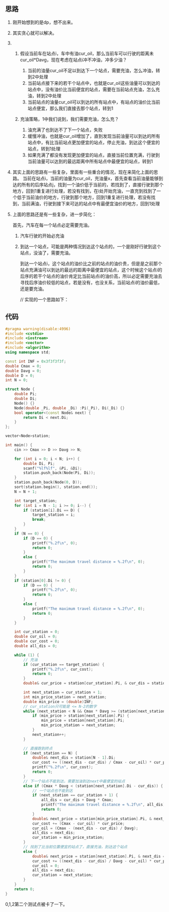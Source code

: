 ## 思路

1. 刚开始想到的是dp，想不出来。
2. 其实贪心就可以解决。

3. 1. 假设当前车在站点i，车中有油cur_oil，那么当前车可以行驶的距离未cur_oil*Davg，现在考虑在站点i冲不冲油，冲多少油？
        1) 当前的油量cur_oil不足以到达下一个站点，需要充油，怎么冲油，转到2中处理
        2) 当前站点接下来的若干个站点中，也就是cur_oil这些油量可以到达的站点中，没有油价比当前便宜的站点，需要在当前站点充油，怎么充油，转到2中处理
        3) 当前站点的油量cur_oil可以到达的所有站点中，有站点的油价比当前站点便宜，那么我们直接去那个站点，转到1

    2. 充油策略，1中我们说到，我们需要充油，怎么充？
        1) 油充满了也到达不了下一个站点，失败
        2) 缓慢冲油，也就是cur_oil增加了，直到发现当前油量可以到达的所有站点中，有比当前站点更加便宜的站点，停止充油，到达这个便宜的站点，转到1处理
        3) 如果充满了都没有发现更加便宜的站点，直接当前位置充满，行驶到当前油量可以达到的最远距离中所有站点中最便宜的站点，转到1

4. 其实上面的思路有一些复杂，里面有一些重合的情况，现在来简化上面的思路。
    当前在站点i，当前的油量为cur_oil，充油量x，首先查看当前油量能够到达的所有的后序站点j，找到一个油价低于当前的，若找到了，直接行驶到那个地方，回到1重复进行处理，若没有找到，在i处开始充油，一直充到找到了一个低于当前油价的地方，行驶到那个地方，回到1重复进行处理，若没有找到，当前满油，行驶到接下来可达的站点中有最便宜油价的地方，回到1处理

5. 上面的思路还是有一些复杂，进一步简化：

    首先，汽车在每一个站点必定需要充油。

    1. 汽车行驶的开始必充油

    2. 到达一个站点，可能是两种情况到达这个站点的，一个是刚好行驶到这个站点，没油了，需要充油。

        到达一个站点i，这个站点的油价比之前的站点的油价贵，但是是之前那个站点充满油可以到达的最远的距离中最便宜的站点，这个时候这个站点i的后序的若干个站点的油价肯定比当前站点i的油价高，所以必定需要充油去寻找后序油价较低的站点，若是没有，也没关系，当前站点i的油价最低，还是要充油。

        // 实现的一个思路如下：

## 代码

```cpp
#pragma warning(disable:4996)
#include <cstdio>
#include <iostream>
#include <vector>
#include <algorithm>
using namespace std;

const int INF = 0x3f3f3f3f;
double Cmax = 0;
double Davg = 0;
double D = 0;
int N = 0;

struct Node {
	double Pi;
	double Di;
	Node() {}
	Node(double _Pi, double _Di) :Pi(_Pi), Di(_Di) {}
	bool operator<(const Node& next) {
		return Di < next.Di;
	}
};

vector<Node>station;

int main() {
	cin >> Cmax >> D >> Davg >> N;

	for (int i = 0; i < N; i++) {
		double Di, Pi;
		scanf("%lf%lf", &Pi, &Di);
		station.push_back(Node(Pi, Di));
	}
	station.push_back(Node(0, D));
	sort(station.begin(), station.end());
	N = N + 1;

	int target_station;
	for (int i = N - 1; i >= 0; i--) {
		if (station[i].Di == D) {
			target_station = i;
			break;
		}
	}
	if (N == 0) {
		if (D == 0) {
			printf("%.2f\n", 0);
			return 0;
		}
		else {
			printf("The maximum travel distance = %.2f\n", 0);
			return 0;
		}
	}
	if (station[0].Di != 0) {
		if (D == 0) {
			printf("%.2f\n", 0);
			return 0;
		}
		else {
			printf("The maximum travel distance = %.2f\n", 0);
			return 0;
		}
	}

	int cur_station = 0;
	double cur_oil = 0;
	double cur_cost = 0;
	double all_dis = 0;

	while (1) {
		// 充油
		if (cur_station == target_station) {
			printf("%.2f\n", cur_cost);
			return 0;
		}
		double& cur_price = station[cur_station].Pi, & cur_dis = station[cur_station].Di;

		int next_station = cur_station + 1;
		int min_price_station = next_station;
		double min_price = (double)INF;
		// cur_station只可能是 <= N-2的数字
		while (next_station < N && Cmax * Davg >= (station[next_station].Di - cur_dis) && station[next_station].Pi >= cur_price) {
			if (min_price > station[next_station].Pi) {
				min_price = station[next_station].Pi;
				min_price_station = next_station;
			}
			next_station++;
		}

		// 直接跑到终点
		if (next_station == N) {
			double& next_dis = station[N - 1].Di;
			cur_cost += ((next_dis - cur_dis) / Cmax - cur_oil) * cur_price;
			printf("%.2f\n", cur_cost);
			return 0;
		}
		// 下一个站点不能到达，需要加油到达next中最便宜的站点
		else if (Cmax * Davg < (station[next_station].Di - cur_dis)) {
			// 一个站点也不能到达
			if (next_station == cur_station + 1) {
				all_dis = cur_dis + Davg * Cmax;
				printf("The maximum travel distance = %.2f\n", all_dis);
				return 0;
			}
			double& next_price = station[min_price_station].Pi, & next_dis = station[min_price_station].Di;
			cur_cost += (Cmax - cur_oil) * cur_price;
			cur_oil = (Cmax - (next_dis - cur_dis) / Davg);
			all_dis = next_dis;
			cur_station = min_price_station;
		}
		// 找到了比当前位置便宜的站点了，直接充油，到达这个站点
		else {
			double& next_price = station[next_station].Pi, & next_dis = station[next_station].Di;
			cur_cost += ((next_dis - cur_dis) / Davg - cur_oil) * cur_price;
			cur_oil = 0;
			all_dis = next_dis;
			cur_station = next_station;
		}
	}
	return 0;
}
```



0,1,2第二个测试点被卡了一下。